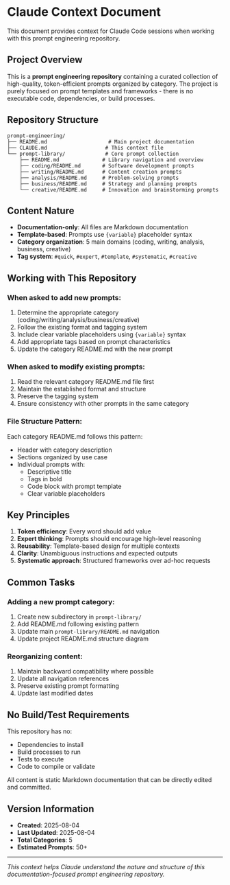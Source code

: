 # Claude Context Document

This document provides context for Claude Code sessions when working with this prompt engineering repository.

## Project Overview

This is a **prompt engineering repository** containing a curated collection of high-quality, token-efficient prompts organized by category. The project is purely focused on prompt templates and frameworks - there is no executable code, dependencies, or build processes.

## Repository Structure

```
prompt-engineering/
├── README.md                    # Main project documentation
├── CLAUDE.md                   # This context file
└── prompt-library/             # Core prompt collection
    ├── README.md              # Library navigation and overview
    ├── coding/README.md       # Software development prompts
    ├── writing/README.md      # Content creation prompts  
    ├── analysis/README.md     # Problem-solving prompts
    ├── business/README.md     # Strategy and planning prompts
    └── creative/README.md     # Innovation and brainstorming prompts
```

## Content Nature

- **Documentation-only**: All files are Markdown documentation
- **Template-based**: Prompts use `{variable}` placeholder syntax
- **Category organization**: 5 main domains (coding, writing, analysis, business, creative)
- **Tag system**: `#quick`, `#expert`, `#template`, `#systematic`, `#creative`

## Working with This Repository

### When asked to add new prompts:
1. Determine the appropriate category (coding/writing/analysis/business/creative)
2. Follow the existing format and tagging system
3. Include clear variable placeholders using `{variable}` syntax
4. Add appropriate tags based on prompt characteristics
5. Update the category README.md with the new prompt

### When asked to modify existing prompts:
1. Read the relevant category README.md file first
2. Maintain the established format and structure
3. Preserve the tagging system
4. Ensure consistency with other prompts in the same category

### File Structure Pattern:
Each category README.md follows this pattern:
- Header with category description
- Sections organized by use case
- Individual prompts with:
  - Descriptive title
  - Tags in bold
  - Code block with prompt template
  - Clear variable placeholders

## Key Principles

1. **Token efficiency**: Every word should add value
2. **Expert thinking**: Prompts should encourage high-level reasoning
3. **Reusability**: Template-based design for multiple contexts
4. **Clarity**: Unambiguous instructions and expected outputs
5. **Systematic approach**: Structured frameworks over ad-hoc requests

## Common Tasks

### Adding a new prompt category:
1. Create new subdirectory in `prompt-library/`
2. Add README.md following existing pattern
3. Update main `prompt-library/README.md` navigation
4. Update project README.md structure diagram

### Reorganizing content:
1. Maintain backward compatibility where possible
2. Update all navigation references
3. Preserve existing prompt formatting
4. Update last modified dates

## No Build/Test Requirements

This repository has no:
- Dependencies to install
- Build processes to run
- Tests to execute
- Code to compile or validate

All content is static Markdown documentation that can be directly edited and committed.

## Version Information

- **Created**: 2025-08-04
- **Last Updated**: 2025-08-04
- **Total Categories**: 5
- **Estimated Prompts**: 50+

---

*This context helps Claude understand the nature and structure of this documentation-focused prompt engineering repository.*